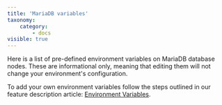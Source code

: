 ```yaml
---
title: 'MariaDB variables'
taxonomy:
    category:
        - docs
visible: true
---
```


Here is a list of pre-defined environment variables on MariaDB database nodes. These are informational only, meaning that editing them will not change your environment's configuration.

To add your own environment variables follow the steps outlined in our feature description article: [Environment Variables](/features/environment-variables).
